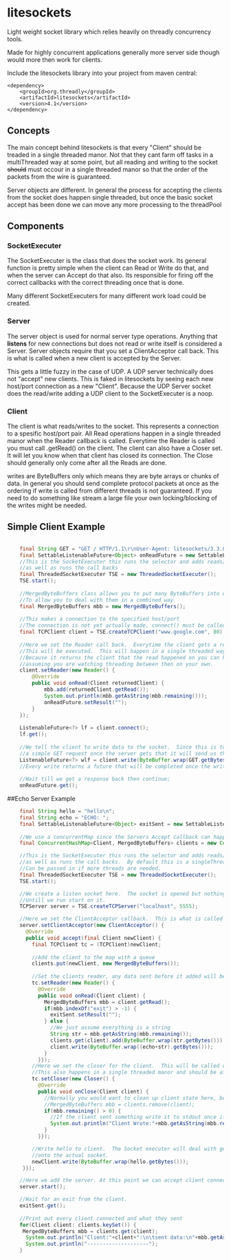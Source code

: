 # litesockets
Light weight socket library which relies heavily on threadly concurrency tools.

Made for highly concurrent applications generally more server side though would more then work for clients.

Include the litesockets library into your project from maven central: 

```script
<dependency>
	<groupId>org.threadly</groupId>
	<artifactId>litesockets</artifactId>
	<version>4.1</version>
</dependency>
```

## Concepts

The main concept behind litesockets is that every "Client" should be treaded in a single threaded manor.  Not that they cant farm off tasks in a multiThreaded way at some point, but all reading and writing to the socket ~~should~~ must occour in a single threaded manor so that the order of the packets from the wire is guaranteed.

Server objects are different.  In general the process for accepting the clients from the socket does happen single threaded, but once the basic socket accept has been done we can move any more processing to the threadPool

## Components

### SocketExecuter

The SocketExecuter is the class that does the socket work.  Its general function is pretty simple when the client can Read or Write do that, and when the server can Accept do that also.  Its responsible for firing off the correct callbacks with the correct threading once that is done.

Many different SocketExecuters for many different work load could be created.

### Server

The server object is used for normal server type operations.  Anything that **listens** for new connections but does not read or write itself is considered a Server.  Server objects require that you set a ClientAcceptor call back.  This is what is called when a new client is accepted by the Server.

This gets a little fuzzy in the case of UDP.  A UDP server technically does not "accept" new clients.  This is faked in litesockets by seeing each new host/port connection as a new "Client".  Because the UDP Server socket does the read/write adding a UDP client to the SocketExecuter is a noop.

### Client

The client is what reads/writes to the socket.  This represents a connection to a spesific host/port pair.
All Read operations happen in a single threaded manor when the Reader callback is called.  Everytime the Reader is called you must call .getRead() on the client.  The client can also have a Closer set.  It will let you know when that client has closed its connection.  The Close should generally only come after all the Reads are done. 

writes are ByteBuffers only which means they are byte arrays or chunks of data.  In general you should send complete protocol packets at once as the ordering if write is called from different threads is not guaranteed.  If you need to do something like stream a large file your own locking/blocking of the writes might be needed.


## Simple Client Example

```java

    final String GET = "GET / HTTP/1.1\r\nUser-Agent: litesockets/3.3.0\r\nHost: www.google.com\r\nAccept: */*\r\n\r\n";
    final SettableListenableFuture<Object> onReadFuture = new SettableListenableFuture<Object>(false);
    //This is the SocketExecuter this runs the selector and adds reads/writes to the clients
    //as well as runs the call backs 
    final ThreadedSocketExecuter TSE = new ThreadedSocketExecuter();
    TSE.start();
    
    //MergedByteBuffers class allows you to put many ByteBuffers into one object
    //To allow you to deal with them in a combined way
    final MergedByteBuffers mbb = new MergedByteBuffers();
    
    //This makes a connection to the specified host/port
    //The connection is not yet actually made, connect() must be called to do that.
    final TCPClient client = TSE.createTCPClient("www.google.com", 80);
    
    //Here we set the Reader call back.  Everytime the client gets a read
    //This will be executed.  This will happen in a single threaded way per client.
    //Because it returns the client that the read happened on you can have 1 Reader for many clients
    //assuming you are watching threading between then on your own.
    client.setReader(new Reader() {
        @Override
        public void onRead(Client returnedClient) {
            mbb.add(returnedClient.getRead());
            System.out.println(mbb.getAsString(mbb.remaining()));
            onReadFuture.setResult("");
        }
    });
    
    ListenableFuture<?> lf = client.connect();
    lf.get();
    
    //We tell the client to write data to the socket.  Since this is to an http server we send
    //a simple GET request once the server gets that it will send us the response.
    ListenableFuture<?> wlf = client.write(ByteBuffer.wrap(GET.getBytes()));
    //Every write returns a future that will be completed once the write has been handed off to the OS.
    
    //Wait till we get a response back then continue;
    onReadFuture.get();

```

##Echo Server Example

```java
    final String hello = "hello\n";
    final String echo = "ECHO: ";
    final SettableListenableFuture<Object> exitSent = new SettableListenableFuture<Object>(false); 
    
    //We use a concurrentMap since the Servers Accept callback can happen on any thread in the threadpool
    final ConcurrentHashMap<Client, MergedByteBuffers> clients = new ConcurrentHashMap<Client, MergedByteBuffers>();

    //This is the SocketExecuter this runs the selector and adds reads/writes to the clients
    //as well as runs the call backs.  By default this is a singleThreadPool, a threadpool
    //Can be passed in if more threads are needed.
    final ThreadedSocketExecuter TSE = new ThreadedSocketExecuter();
    TSE.start();

    //We create a listen socket here.  The socket is opened but nothing can be accepted
    //Untill we run start on it.
    TCPServer server = TSE.createTCPServer("localhost", 5555);

    //Here we set the ClientAcceptor callback.  This is what is called when a new client connects to the server.
    server.setClientAcceptor(new ClientAcceptor() {
      @Override
      public void accept(final Client newClient) {
        final TCPClient tc = (TCPClient)newClient;
        
        //Add the client to the map with a queue
        clients.put(newClient, new MergedByteBuffers());
        
        //Set the clients reader, any data sent before it added will be called as soon as we add the reader.        
        tc.setReader(new Reader() {
          @Override
          public void onRead(Client client) {
            MergedByteBuffers mbb = client.getRead();
            if(mbb.indexOf("exit") > -1) {
              exitSent.setResult("");
            } else {
              //We just assume everything is a string 
              String str = mbb.getAsString(mbb.remaining());
              clients.get(client).add(ByteBuffer.wrap(str.getBytes()));
              client.write(ByteBuffer.wrap((echo+str).getBytes()));
            }
          }});
        //Here we set the closer for the client.  This will be called only once when the socket is closed.
        //This also happens in a single threaded manor and should be after all the reads are processed for the client.
        tc.setCloser(new Closer() {
          @Override
          public void onClose(Client client) {
            //Normally you would want to clean up client state here, but we save everything for this servers exit.
            //MergedByteBuffers mbb = clients.remove(client);
            if(mbb.remaining() > 0) {
              //If the client sent something write it to stdout once it closed
              System.out.println("Client Wrote:"+mbb.getAsString(mbb.remaining()));
            }
          }});

        //Write hello to client.  The Socket executer will deal with getting it
        //onto the actual socket.
        newClient.write(ByteBuffer.wrap(hello.getBytes()));
     }});

    //Here we add the server. At this point we can accept client connections.
    server.start();

    //Wait for an exit from the client.
    exitSent.get();
    
    //Print out every client connected and what they sent
    for(Client client: clients.keySet()) {
     MergedByteBuffers mbb = clients.get(client);
      System.out.println("Client:"+client+":\n\tsent data:\n"+mbb.getAsString(mbb.remaining()));
      System.out.println("--------------------");
    }

```



